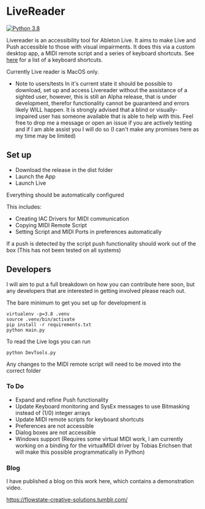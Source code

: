 # LiveReader

[![Python 3.8](https://img.shields.io/badge/python-3.8-blue.svg)](https://www.python.org/downloads/release/python-360/)

Livereader is an accessibility tool for Ableton Live. It aims to make Live and Push accessible to those with visual impairments. It does
this via a custom desktop app, a MIDI remote script and a series of keyboard shortcuts. See [here](keyboard_shortcuts.txt) for a list of a keyboard shortcuts.

Currently Live reader is MacOS only.

* Note to users/tests
In it's current state it should be possible to download, set up and access Livereader without the assistance of a sighted user, however, this is still an Alpha release, 
that is under development, therefor functionality cannot be guaranteed and errors likely WILL happen. It is strongly advised that a blind or visually-impaired user has someone available that is able to help with this.
Feel free to drop me a message or open an issue if you are actively testing and if I am able assist you I will do so (I can't make any promises here as my time may be limited)

## Set up

- Download the release in the dist folder
- Launch the App
- Launch Live

Everything should be automatically configured

This includes:
- Creating IAC Drivers for MIDI communication
- Copying MIDI Remote Script
- Setting Script and MIDI Ports in preferences automatically

If a push is detected by the script push functionality should work out of the box (This has not been tested on all systems)

## Developers

I will aim to put a full breakdown on how you can contribute here soon, but any developers that are interested in getting involved please reach out.

The bare minimum to get you set up for development is

```
virtualenv -p=3.8 .venv
source .venv/bin/activate
pip install -r requirements.txt
python main.py
```

To read the Live logs you can run
```
python DevTools.py
```

Any changes to the MIDI remote script will need to be moved into the correct folder

### To Do

- Expand and refine Push functionality
- Update Keyboard monitoring and SysEx messages to use Bitmasking instead of (1/0) integer arrays
- Update MIDI remote scripts for keyboard shortcuts
- Preferences are not accessible
- Dialog boxes are not accessible
- Windows support (Requires some virtual MIDI work, I am currently working on a binding for the virtualMIDI driver by Tobias Erichsen that will make this possible programmatically in Python)

### Blog

I have published a blog on this work here, which contains a demonstration video.

https://flowstate-creative-solutions.tumblr.com/
